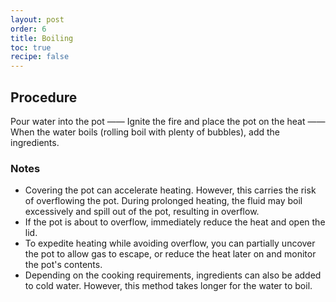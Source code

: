 ```yaml
---
layout: post
order: 6
title: Boiling 
toc: true 
recipe: false
---
```





## Procedure
Pour water into the pot —— Ignite the fire and place the pot on the heat —— When the water boils (rolling boil with plenty of bubbles), add the ingredients.

### Notes
- Covering the pot can accelerate heating. However, this carries the risk of overflowing the pot. During prolonged heating, the fluid may boil excessively and spill out of the pot, resulting in overflow.
- If the pot is about to overflow, immediately reduce the heat and open the lid.
- To expedite heating while avoiding overflow, you can partially uncover the pot to allow gas to escape, or reduce the heat later on and monitor the pot's contents.
- Depending on the cooking requirements, ingredients can also be added to cold water. However, this method takes longer for the water to boil.
